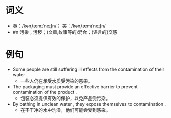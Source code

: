 # 词义
- 英：/kənˌtæmɪˈneɪʃn/； 美：/kənˌtæmɪˈneɪʃn/
- #n 污染；污秽；(文章,故事等的)混合；(语言的)交感
# 例句
- Some people are still suffering ill effects from the contamination of their water .
	- 一些人仍在承受水质受污染的恶果。
- The packaging must provide an effective barrier to prevent contamination of the product .
	- 包装必须提供有效的保护，以免产品受污染。
- By bathing in unclean water , they expose themselves to contamination .
	- 在不干净的水中洗澡，他们可能会受到感染。
